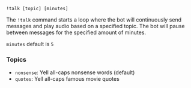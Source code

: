 ```plaintext
!talk [topic] [minutes]
```
The `!talk` command starts a loop where the bot will continuously send messages and play audio based on a specified topic. The bot will pause between messages for the specified amount of minutes.

`minutes` default is `5`
### Topics
- `nonsense`: Yell all-caps nonsense words (default)
- `quotes`: Yell all-caps famous movie quotes